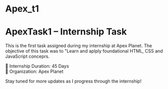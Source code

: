 # Apex_t1

# ApexTask1 – Internship Task

This is the first task assigned during my internship at Apex Planet. The objective of this task was to "Learn and aplply foundational HTML, CSS and JavaScript conceprs.

📌 Internship Duration: 45 Days  
🏢 Organization: Apex Planet

Stay tuned for more updates as I progress through the internship!

